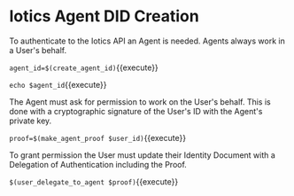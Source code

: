 # Iotics Agent DID Creation

To authenticate to the Iotics API an Agent is needed.  Agents always work in a User's behalf.

`agent_id=$(create_agent_id)`{{execute}}

`echo $agent_id`{{execute}}

The Agent must ask for permission to work on the User's behalf.  This is done with a cryptographic signature of the User's ID with the Agent's private key.

`proof=$(make_agent_proof $user_id)`{{execute}}

To grant permission the User must update their Identity Document with a Delegation of Authentication including the Proof.

`$(user_delegate_to_agent $proof)`{{execute}}


